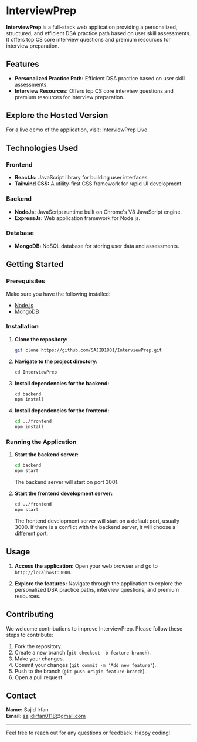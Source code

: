 # InterviewPrep

**InterviewPrep** is a full-stack web application providing a personalized, structured, and efficient DSA practice path based on user skill assessments. It offers top CS core interview questions and premium resources for interview preparation.

## Features

- **Personalized Practice Path:** Efficient DSA practice based on user skill assessments.
- **Interview Resources:** Offers top CS core interview questions and premium resources for interview preparation.

## Explore the Hosted Version
For a live demo of the application, visit: InterviewPrep Live

## Technologies Used

### Frontend

- **ReactJs:** JavaScript library for building user interfaces.
- **Tailwind CSS:** A utility-first CSS framework for rapid UI development.

### Backend

- **NodeJs:** JavaScript runtime built on Chrome's V8 JavaScript engine.
- **ExpressJs:** Web application framework for Node.js.

### Database

- **MongoDB:** NoSQL database for storing user data and assessments.

## Getting Started

### Prerequisites

Make sure you have the following installed:

- [Node.js](https://nodejs.org/)
- [MongoDB](https://www.mongodb.com/)

### Installation

1. **Clone the repository:**

    ```sh
    git clone https://github.com/SAJID1801/InterviewPrep.git
    ```

2. **Navigate to the project directory:**

    ```sh
    cd InterviewPrep
    ```

3. **Install dependencies for the backend:**

    ```sh
    cd backend
    npm install
    ```

4. **Install dependencies for the frontend:**

    ```sh
    cd ../frontend
    npm install
    ```

### Running the Application

1. **Start the backend server:**

    ```sh
    cd backend
    npm start
    ```

    The backend server will start on port 3001.

2. **Start the frontend development server:**

    ```sh
    cd ../frontend
    npm start
    ```

    The frontend development server will start on a default port, usually 3000. If there is a conflict with the backend server, it will choose a different port.

## Usage

1. **Access the application:** Open your web browser and go to `http://localhost:3000`.

2. **Explore the features:** Navigate through the application to explore the personalized DSA practice paths, interview questions, and premium resources.

## Contributing

We welcome contributions to improve InterviewPrep. Please follow these steps to contribute:

1. Fork the repository.
2. Create a new branch (`git checkout -b feature-branch`).
3. Make your changes.
4. Commit your changes (`git commit -m 'Add new feature'`).
5. Push to the branch (`git push origin feature-branch`).
6. Open a pull request.

## Contact

**Name:** Sajid Irfan  
**Email:** [sajidirfan0118@gmail.com](mailto:sajidirfan0118@gmail.com)

---

Feel free to reach out for any questions or feedback. Happy coding!
